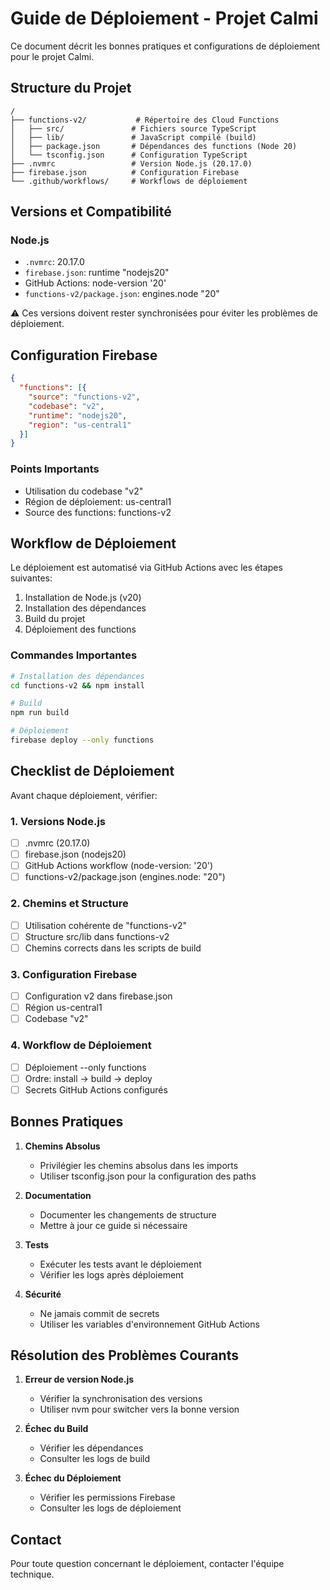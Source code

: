 
# Guide de Déploiement - Projet Calmi

Ce document décrit les bonnes pratiques et configurations de déploiement pour le projet Calmi.

## Structure du Projet

```
/
├── functions-v2/           # Répertoire des Cloud Functions
│   ├── src/               # Fichiers source TypeScript
│   ├── lib/               # JavaScript compilé (build)
│   ├── package.json       # Dépendances des functions (Node 20)
│   └── tsconfig.json      # Configuration TypeScript
├── .nvmrc                 # Version Node.js (20.17.0)
├── firebase.json          # Configuration Firebase
└── .github/workflows/     # Workflows de déploiement
```

## Versions et Compatibilité

### Node.js
- `.nvmrc`: 20.17.0
- `firebase.json`: runtime "nodejs20"
- GitHub Actions: node-version '20'
- `functions-v2/package.json`: engines.node "20"

⚠️ Ces versions doivent rester synchronisées pour éviter les problèmes de déploiement.

## Configuration Firebase

```json
{
  "functions": [{
    "source": "functions-v2",
    "codebase": "v2",
    "runtime": "nodejs20",
    "region": "us-central1"
  }]
}
```

### Points Importants
- Utilisation du codebase "v2"
- Région de déploiement: us-central1
- Source des functions: functions-v2

## Workflow de Déploiement

Le déploiement est automatisé via GitHub Actions avec les étapes suivantes:
1. Installation de Node.js (v20)
2. Installation des dépendances
3. Build du projet
4. Déploiement des functions

### Commandes Importantes
```bash
# Installation des dépendances
cd functions-v2 && npm install

# Build
npm run build

# Déploiement
firebase deploy --only functions
```

## Checklist de Déploiement

Avant chaque déploiement, vérifier:

### 1. Versions Node.js
- [ ] .nvmrc (20.17.0)
- [ ] firebase.json (nodejs20)
- [ ] GitHub Actions workflow (node-version: '20')
- [ ] functions-v2/package.json (engines.node: "20")

### 2. Chemins et Structure
- [ ] Utilisation cohérente de "functions-v2"
- [ ] Structure src/lib dans functions-v2
- [ ] Chemins corrects dans les scripts de build

### 3. Configuration Firebase
- [ ] Configuration v2 dans firebase.json
- [ ] Région us-central1
- [ ] Codebase "v2"

### 4. Workflow de Déploiement
- [ ] Déploiement --only functions
- [ ] Ordre: install → build → deploy
- [ ] Secrets GitHub Actions configurés

## Bonnes Pratiques

1. **Chemins Absolus**
   - Privilégier les chemins absolus dans les imports
   - Utiliser tsconfig.json pour la configuration des paths

2. **Documentation**
   - Documenter les changements de structure
   - Mettre à jour ce guide si nécessaire

3. **Tests**
   - Exécuter les tests avant le déploiement
   - Vérifier les logs après déploiement

4. **Sécurité**
   - Ne jamais commit de secrets
   - Utiliser les variables d'environnement GitHub Actions

## Résolution des Problèmes Courants

1. **Erreur de version Node.js**
   - Vérifier la synchronisation des versions
   - Utiliser nvm pour switcher vers la bonne version

2. **Échec du Build**
   - Vérifier les dépendances
   - Consulter les logs de build

3. **Échec du Déploiement**
   - Vérifier les permissions Firebase
   - Consulter les logs de déploiement

## Contact

Pour toute question concernant le déploiement, contacter l'équipe technique.
